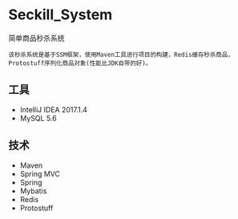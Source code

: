 # Seckill_System

简单商品秒杀系统
    
    该秒杀系统是基于SSM框架，使用Maven工具进行项目的构建，Redis缓存秒杀商品，Protostuff序列化商品对象(性能比JDK自带的好)。

## 工具

- IntelliJ IDEA 2017.1.4
- MySQL 5.6

## 技术

- Maven
- Spring MVC
- Spring
- Mybatis
- Redis
- Protostuff




